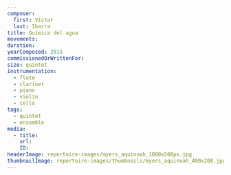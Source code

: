```yaml
---
composer:
  first: Víctor
  last: Ibarra
title: Química del agua
movements:
duration:
yearComposed: 2015
commissionedOrWrittenFor:
size: quintet
instrumentation:
  - flute
  - clarinet
  - piano
  - violin
  - cello
tags:
  - quintet
  - ensemble
media:
  - title:
    url:
    ID:
headerImage: repertoire-images/myers_aquinnah_1000x500px.jpg
thumbnailImage: repertoire-images/thumbnails/myers_aquinnah_400x200.jpg
---
```


